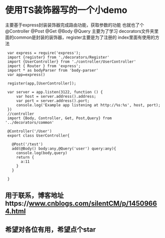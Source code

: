 # 使用TS装饰器写的一个小demo
  主要基于express封装装饰器完成路由功能，获取参数的功能
  也就也了个@Controller @Post @Get @Body @Query
  主要为了学习
  decorators文件夹里面的common是封装的装饰器，register主要是为了注册的
  index里面有使用的方法
 ```TS
  var express = require('express');
  import {register} from './decorators/Register'
  import {UserController} from './controller/UserController'
  import { Router } from 'express';
  import * as bodyParser from 'body-parser'
  var app=express()

  register(app,[UserController]);

  var server = app.listen(3122, function () {
      var host = server.address().address;
      var port = server.address().port;
      console.log('Example app listening at http://%s:%s', host, port);
  })
  //controller
  import {Body, Controller, Get, Post,Query} from '../decorators/common'

  @Controller('/User')
  export class UserController{

    @Post('/test')
    add(@Body() body:any,@Query('user') query:any){
      console.log(body,query)
      return {
        a:11
      }
    }

  }
 ```
## 用于联系，博客地址https://www.cnblogs.com/silentCM/p/14509664.html

## 希望对各位有用，希望点个star
